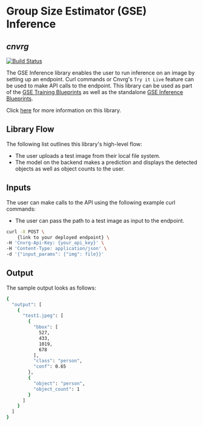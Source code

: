 # Group Size Estimator (GSE) Inference
## _cnvrg_

[![Build Status](https://travis-ci.org/joemccann/dillinger.svg?branch=master)](https://travis-ci.org/joemccann/dillinger)

The GSE Inference library enables the user to run inference on an image by setting up an endpoint. Curl commands or Cnvrg's `Try it Live` feature can be used to make API calls to the endpoint. This library can be used as part of the [GSE Training Blueprints]() as well as the standalone [GSE Inference Blueprints]().

Click [here]() for more information on this library.

## Library Flow
The following list outlines this library's high-level flow:
- The user uploads a test image from their local file system.
- The model on the backend makes a prediction and displays the detected objects as well as object counts to the user.

## Inputs
The user can make calls to the API using the following example curl commands:
* The user can pass the path to a test image as input to the endpoint.
```bash
curl -X POST \
    {link to your deployed endpoint} \
-H 'Cnvrg-Api-Key: {your_api_key}' \
-H 'Content-Type: application/json' \
-d '{"input_params": {"img": file}}'
```

## Output
The sample output looks as follows:
```bash
{
  "output": [
    {
      "test1.jpeg": [
        {
          "bbox": [
            527,
            433,
            1019,
            678
          ],
          "class": "person",
          "conf": 0.65
        },
        {
          "object": "person",
          "object_count": 1
        }
      ]
    }
  ]
}
```
